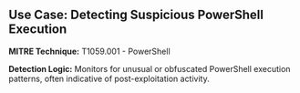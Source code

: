 ## Use Case: Detecting Suspicious PowerShell Execution

**MITRE Technique:** T1059.001 - PowerShell

**Detection Logic:**
Monitors for unusual or obfuscated PowerShell execution patterns, often indicative of post-exploitation activity.
